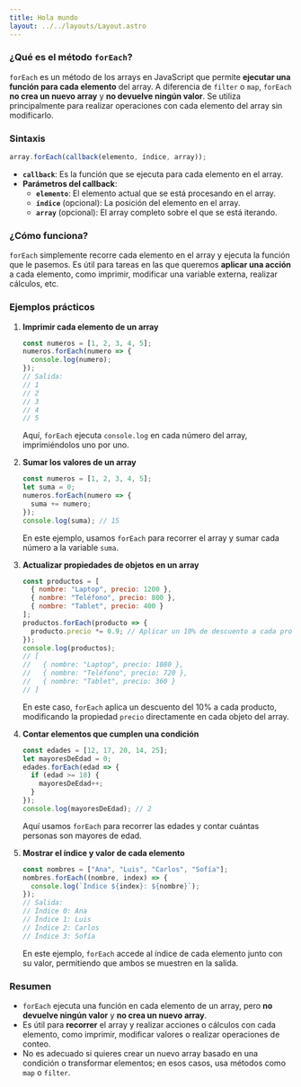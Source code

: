 ```yaml
---
title: Hola mundo
layout: ../../layouts/Layout.astro
---
```


### ¿Qué es el método `forEach`?
`forEach` es un método de los arrays en JavaScript que permite **ejecutar una función para cada elemento** del array. A diferencia de `filter` o `map`, `forEach` **no crea un nuevo array** y **no devuelve ningún valor**. Se utiliza principalmente para realizar operaciones con cada elemento del array sin modificarlo.

### Sintaxis

```javascript
array.forEach(callback(elemento, índice, array));
```

- **`callback`**: Es la función que se ejecuta para cada elemento en el array.
- **Parámetros del callback**:
  - **`elemento`**: El elemento actual que se está procesando en el array.
  - **`índice`** (opcional): La posición del elemento en el array.
  - **`array`** (opcional): El array completo sobre el que se está iterando.

### ¿Cómo funciona?
`forEach` simplemente recorre cada elemento en el array y ejecuta la función que le pasemos. Es útil para tareas en las que queremos **aplicar una acción** a cada elemento, como imprimir, modificar una variable externa, realizar cálculos, etc.

### Ejemplos prácticos

1. **Imprimir cada elemento de un array**
   ```javascript
   const numeros = [1, 2, 3, 4, 5];
   numeros.forEach(numero => {
     console.log(numero);
   });
   // Salida:
   // 1
   // 2
   // 3
   // 4
   // 5
   ```
   Aquí, `forEach` ejecuta `console.log` en cada número del array, imprimiéndolos uno por uno.

2. **Sumar los valores de un array**
   ```javascript
   const numeros = [1, 2, 3, 4, 5];
   let suma = 0;
   numeros.forEach(numero => {
     suma += numero;
   });
   console.log(suma); // 15
   ```
   En este ejemplo, usamos `forEach` para recorrer el array y sumar cada número a la variable `suma`.

3. **Actualizar propiedades de objetos en un array**
   ```javascript
   const productos = [
     { nombre: "Laptop", precio: 1200 },
     { nombre: "Teléfono", precio: 800 },
     { nombre: "Tablet", precio: 400 }
   ];
   productos.forEach(producto => {
     producto.precio *= 0.9; // Aplicar un 10% de descuento a cada producto
   });
   console.log(productos);
   // [
   //   { nombre: "Laptop", precio: 1080 },
   //   { nombre: "Teléfono", precio: 720 },
   //   { nombre: "Tablet", precio: 360 }
   // ]
   ```
   En este caso, `forEach` aplica un descuento del 10% a cada producto, modificando la propiedad `precio` directamente en cada objeto del array.

4. **Contar elementos que cumplen una condición**
   ```javascript
   const edades = [12, 17, 20, 14, 25];
   let mayoresDeEdad = 0;
   edades.forEach(edad => {
     if (edad >= 18) {
       mayoresDeEdad++;
     }
   });
   console.log(mayoresDeEdad); // 2
   ```
   Aquí usamos `forEach` para recorrer las edades y contar cuántas personas son mayores de edad.

5. **Mostrar el índice y valor de cada elemento**
   ```javascript
   const nombres = ["Ana", "Luis", "Carlos", "Sofía"];
   nombres.forEach((nombre, index) => {
     console.log(`Índice ${index}: ${nombre}`);
   });
   // Salida:
   // Índice 0: Ana
   // Índice 1: Luis
   // Índice 2: Carlos
   // Índice 3: Sofía
   ```
   En este ejemplo, `forEach` accede al índice de cada elemento junto con su valor, permitiendo que ambos se muestren en la salida.

### Resumen
- `forEach` ejecuta una función en cada elemento de un array, pero **no devuelve ningún valor** y **no crea un nuevo array**.
- Es útil para **recorrer** el array y realizar acciones o cálculos con cada elemento, como imprimir, modificar valores o realizar operaciones de conteo.
- No es adecuado si quieres crear un nuevo array basado en una condición o transformar elementos; en esos casos, usa métodos como `map` o `filter`.